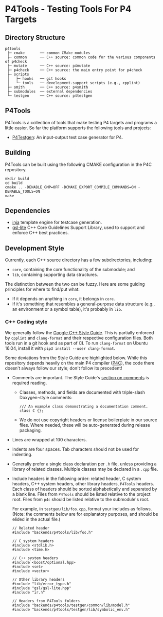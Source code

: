 # P4Tools - Testing Tools For P4 Targets

## Directory Structure

```
p4tools
 ├─ cmake       ── common CMake modules
 ├─ common      ── C++ source: common code for the various components of p4check
 ├─ mutate      ── C++ source: p4mutate
 ├─ p4check     ── C++ source: the main entry point for p4check
 ├─ scripts
 │   ├─ hooks   ── git hooks
 │   └─ tools   ── development-support scripts (e.g., cpplint)
 ├─ smith       ── C++ source: p4smith
 ├─ submodules  ── external dependencies
 └─ testgen     ── C++ source: p4testgen
```

## P4Tools
P4Tools is a collection of tools that make testing P4 targets and programs a little easier. So far the platform supports the following tools and projects:

- [P4Testgen](https://github.com/p4lang/p4c/tree/main/backends/p4tools/testgen): An input-output test case generator for P4.

## Building

P4Tools can be built using the following CMAKE configuration in the P4C repository.

```
mkdir build
cd build
cmake .. -DENABLE_GMP=OFF -DCMAKE_EXPORT_COMPILE_COMMANDS=ON -DENABLE_TOOLS=ON
make
```

## Dependencies
* [inja](https://github.com/pantor/inja) template engine for testcase generation.
* [gsl-lite](https://github.com/gsl-lite/gsl-lite) C++ Core Guidelines Support Library, used to
support and enforce C++ best practices.

## Development Style
Currently, each C++ source directory has a few subdirectories, including:
* `core`, containing the core functionality of the submodule; and
* `lib`, containing supporting data structures.

The distinction between the two can be fuzzy. Here are some guiding principles
for where to find/put what:
* If it depends on anything in `core`, it belongs in `core`.
* If it's something that resembles a general-purpose data structure (e.g., an
  environment or a symbol table), it's probably in `lib`.

### C++ Coding style

We generally follow the [Google C++ Style
Guide](https://google.github.io/styleguide/cppguide.html). This is partially
enforced by `cpplint` and `clang-format` and their respective configuration files. Both tools run in a git hook and as part of CI. To run `clang-format` on Ubuntu 16.04, install it with `pip3 install --user clang-format`.

Some deviations from the Style Guide are highlighted below. While this
repository depends heavily on the main P4 compiler ([P4C](https://github.com/p4lang/p4c/)), the code there doesn't always follow our style; don't follow its precedent!

* Comments are important. The Style Guide's [section on
  comments](https://google.github.io/styleguide/cppguide.html#Comments) is
  required reading.
    * Classes, methods, and fields are documented with triple-slash
      Doxygen-style comments:
      ```
      /// An example class demonstrating a documentation comment.
      class C {};
      ```
    * We do not use copyright headers or license boilerplate in our source
      files. Where needed, these will be auto-generated during release
      packaging.
* Lines are wrapped at 100 characters.
* Indents are four spaces. Tab characters should not be used for indenting.
* Generally prefer a single class declaration per `.h` file, unless providing a
  library of related classes. Multiple classes may be declared in a `.cpp`
  file.
* Include headers in the following order: related header, C system headers, C++
  system headers, other library headers, `P4Tools` headers. Each class of
  headers should be sorted alphabetically and separated by a blank line. Files
  from `P4Tools` should be listed relative to the project root. Files from
  `p4c` should be listed relative to the submodule's root.

  For example, in `testgen/lib/foo.cpp`, format your includes as follows.
  (Note: the comments below are for explanatory purposes, and should be elided
  in the actual file.)
  ```
  // Related header
  #include "backends/p4tools/lib/foo.h"

  // C system headers
  #include <stdlib.h>
  #include <time.h>

  // C++ system headers
  #include <boost/optional.hpp>
  #include <set>
  #include <vector>

  // Other library headers
  #include "lib/error_type.h"
  #include "gsl/gsl-lite.hpp"
  #include "ir.h"

  // Headers from P4Tools folders
  #include "backends/p4tools/testgen/common/lib/model.h"
  #include "backends/p4tools/testgen/lib/symbolic_env.h"
  ```




